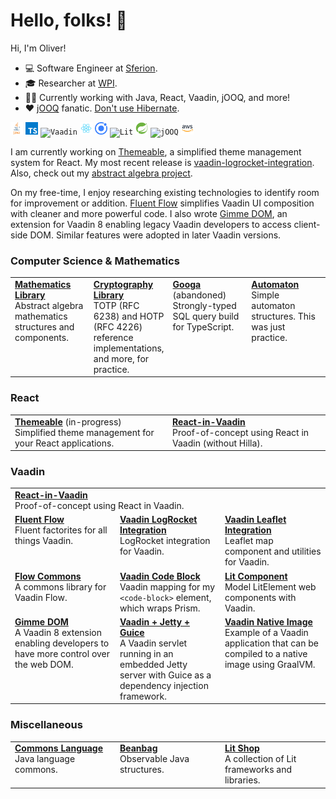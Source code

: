 # Hello, folks! 👋

Hi, I'm Oliver!

* 💻 Software Engineer at [Sferion](https://sferion.com/).
* 🎓 Researcher at [WPI](https://www.wpi.edu/).
* 🧑‍💻️ Currently working with Java, React, Vaadin, jOOQ, and more!
* ❤️ [jOOQ](https://www.jooq.org/) fanatic. [Don't use Hibernate](https://www.toptal.com/java/how-hibernate-ruined-my-career).

<code><img height="20" alt="Java" src="https://raw.githubusercontent.com/github/explore/5b3600551e122a3277c2c5368af2ad5725ffa9a1/topics/java/java.png"></code>
<code><img height="20" alt="TypeScript" src="https://raw.githubusercontent.com/github/explore/80688e429a7d4ef2fca1e82350fe8e3517d3494d/topics/typescript/typescript.png"></code>
<code><img height="20" alt="Vaadin" src="https://cdn2.hubspot.net/hubfs/1840687/Pages/trademark/vaadin-logo.svg"></code>
<code><img height="20" alt="React" src="https://raw.githubusercontent.com/github/explore/80688e429a7d4ef2fca1e82350fe8e3517d3494d/topics/react/react.png"></code>
<code><img height="20" alt="Ionic" src="https://raw.githubusercontent.com/github/explore/3aeb0e0a5075073bbaef2843f66ba93771847d23/topics/ionic/ionic.png"></code>
<code><img height="20" alt="Lit" src="https://coryrylan.com/assets/images/posts/types/lit.svg"></code>
<code><img height="20" alt="Spring" src="https://raw.githubusercontent.com/github/explore/8ab0be27a8c97992e4930e630e2d68ba8d819183/topics/spring/spring.png"></code>
<code><img height="20" alt="jOOQ" src="https://www.jooq.org/img/jooq-logo-black.png"></code>
<code><img height="20" alt="AWS" src="https://raw.githubusercontent.com/github/explore/fbceb94436312b6dacde68d122a5b9c7d11f9524/topics/aws/aws.png"></code>

I am currently working on [Themeable](https://github.com/oliveryasuna/themeable), a simplified theme management system for React.
My most recent release is [vaadin-logrocket-integration](https://github.com/oliveryasuna/vaadin-logrocket-integration).
Also, check out my [abstract algebra project](https://github.com/oliveryasuna/math).

On my free-time, I enjoy researching existing technologies to identify room for improvement or addition.
[Fluent Flow](https://github.com/oliveryasuna/fluent-flow-2) simplifies Vaadin UI composition with cleaner and more powerful code.
I also wrote [Gimme DOM](https://github.com/oliveryasuna/gimme-dom), an extension for Vaadin 8 enabling legacy Vaadin developers to access client-side DOM.
Similar features were adopted in later Vaadin versions.

### Computer Science & Mathematics

<table width="100%">
  <tr>
    <td width="25%" valign="top">
      <b><a href="https://github.com/oliveryasuna/math">Mathematics Library</a></b><br/>
      Abstract algebra mathematics structures and components.
    </td>
    <td width="25%" valign="top">
      <b><a href="https://github.com/oliveryasuna/crypto">Cryptography Library</a></b><br/>
      TOTP (RFC 6238) and HOTP (RFC 4226) reference implementations, and more, for practice.
    </td>
    <td width="25%" valign="top">
      <b><a href="https://github.com/oliveryasuna/googa">Googa</a></b> (abandoned)<br/>
      Strongly-typed SQL query build for TypeScript.
    </td>
    <td width="25%" valign="top">
      <b><a href="https://github.com/oliveryasuna/automaton">Automaton</a></b><br/>
      Simple automaton structures.
      This was just practice.
    </td>
  </tr>
</table>

### React

<table width="100%">
  <tr>
    <td width="50%" valign="top">
      <b><a href="https://github.com/oliveryasuna/themeable">Themeable</a></b> (in-progress)<br/>
      Simplified theme management for your React applications.
    </td>
    <td width="50%" valign="top">
      <b><a href="https://github.com/oliveryasuna/vaadin-react">React-in-Vaadin</a></b><br/>
      Proof-of-concept using React in Vaadin (without Hilla).
    </td>
  </tr>
</table>

### Vaadin

<table width="100%">
  <tr>
    <td colspan="3" valign="top">
      <b><a href="https://github.com/oliveryasuna/vaadin-react">React-in-Vaadin</a></b><br/>
      Proof-of-concept using React in Vaadin.
    </td>
  </tr>
  <tr>
    <td width="33.33%" valign="top">
      <b><a href="https://github.com/oliveryasuna/fluent-flow-2">Fluent Flow</a></b><br/>
      Fluent factorites for all things Vaadin.
    </td>
    <td width="33.33%" valign="top">
      <b><a href="https://github.com/oliveryasuna/vaadin-logrocket-integration">Vaadin LogRocket Integration</a></b><br/>
      LogRocket integration for Vaadin.
    </td>
    <td width="33.34%" valign="top">
      <b><a href="https://github.com/oliveryasuna/vaadin-leaflet">Vaadin Leaflet Integration</a></b><br/>
      Leaflet map component and utilities for Vaadin.
    </td>
  </tr>
  <tr>
    <td width="33.33%" valign="top">
      <b><a href="https://github.com/oliveryasuna/flow-commons">Flow Commons</a></b><br/>
      A commons library for Vaadin Flow.
    </td>
    <td width="33.33%" valign="top">
      <b><a href="https://github.com/oliveryasuna/vaadin-code-block">Vaadin Code Block</a></b><br/>
      Vaadin mapping for my <code>&lt;code-block&gt;</code> element, which wraps Prism.
    </td>
    <td width="33.34%" valign="top">
      <b><a href="https://github.com/oliveryasuna/lit-component">Lit Component</a></b><br/>
      Model LitElement web components with Vaadin.
    </td>
  </tr>
  <tr>
    <td width="33.33%" valign="top">
      <b><a href="https://github.com/oliveryasuna/gimme-dom">Gimme DOM</a></b><br/>
      A Vaadin 8 extension enabling developers to have more control over the web DOM.
    </td>
    <td width="33.33%" valign="top">
      <b><a href="https://github.com/oliveryasuna/vaadin-jetty-guice">Vaadin + Jetty + Guice</a></b><br/>
      A Vaadin servlet running in an embedded Jetty server with Guice as a dependency injection framework.
    </td>
    <td width="33.34%" valign="top">
      <b><a href="https://github.com/oliveryasuna/vaadin-native-image">Vaadin Native Image</a></b><br/>
      Example of a Vaadin application that can be compiled to a native image using GraalVM.
    </td>
  </tr>
</table>

### Miscellaneous

<table width="100%">
  <tr>
    <td width="33.33%" valign="top">
      <b><a href="https://github.com/oliveryasuna/commons-language">Commons Language</a></b><br/>
      Java language commons.
    </td>
    <td width="33.33%" valign="top">
      <b><a href="https://github.com/oliveryasuna/beanbag">Beanbag</a></b><br/>
      Observable Java structures.
    </td>
    <td width="33.34%" valign="top">
      <b><a href="https://github.com/oliveryasuna/lit-shop">Lit Shop</a></b><br/>
      A collection of Lit frameworks and libraries.
    </td>
  </tr>
</table>
